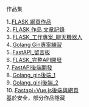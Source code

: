 作品集

1..[FLASK 網頁作品](https://github.com/UFOTreeboy/Coding_Demo)<br />
2..[FLASK 作品 文章記錄](https://github.com/UFOTreeboy/Flask_test)<br />
3..[FLASK_工作專案_聊天機器人](https://github.com/UFOTreeboy/ChatBot_Demo)<br />
4..[Golang Gin專案練習](https://github.com/UFOTreeboy/golang_gin_work)<br />
5..[FastAPI_留言板](https://github.com/UFOTreeboy/fastapi_database_demo)<br />
6..[FLASK_完整API開發](https://github.com/UFOTreeboy/Flask_user_login)<br />
7..[FastAPI後端開發]()<br />
8..[Golang_gin後端_1]()<br />
9..[Golang_ginj後端_2]()<br />
10..[Fastapi+Vue.js後端與網頁]()<br />
基於安全，部分作品隱藏
